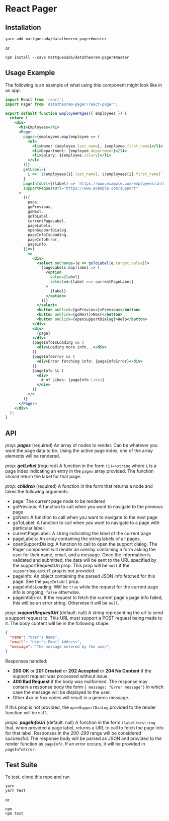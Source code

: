 React Pager
===

Installation
---

`yarn add mattquesada/datatheorem-pager#master`

or

`npm install --save mattquesada/datatheorem-pager#master`

Usage Example
---

The following is an example of what using this component might look like in an
app:

```jsx
import React from 'react';
import Pager from 'datatheorem-pager/react-pager';

export default function EmployeePages({ employees }) {
  return (
    <div>
      <h1>Employees</h1>
      <Pager
        pages={employees.map(employee => (
          <ul>
            <li>Name: {employee.last_name}, {employee.first_name}</li>
            <li>Department: {employee.department}</li>
            <li>Salary: ${employee.salary}</li>
          </ul>
        ))}
        getLabel={
          i => `${employees[i].last_name}, ${employees[i].first_name}`
        }
        pageInfoUrl={(label) => `https://www.example.com/employees/info?label=${label}`}
        supportRequestUrl="https://www.example.com/support"
      >
        {({
          page,
          goPrevious,
          goNext,
          goToLabel,
          currentPageLabel,
          pageLabels,
          openSupportDialog,
          pageInfoIsLoading,
          pageInfoError,
          pageInfo,
        })=>(
          <>
            <div>
              <select onChange={e => goToLabel(e.target.value)}>
                {pageLabels.map(label => (
                  <option
                    value={label}
                    selected={label === currentPageLabel}
                  >
                    {label}
                  </option>
                ))}
              </select>
              <button onClick={goPrevious}>Previous</button>
              <button onClick={goNext}>Next</button>
              <button onClick={openSupportDialog}>Help</button>
            </div>
            <div>
              {page}
            </div>
            {pageInfoIsLoading && (
              <div>Loading more info...</div>
            )}
            {pageInfoError && (
              <div>Error fetching info: {pageInfoError}</div>
            )}
            {pageInfo && (
              <div>
                # of Likes: {pageInfo.likes}
              </div>
            )}
          </>
        )}
      </Pager>
    </div>
  );
}
```

API
---

*prop: **pages*** (required)
An array of nodes to render. Can be whatever you want the page data to be.
Using the active page index, one of the array elements will be rendered.

*prop: **getLabel*** (required)
A function in the form `(i)=>string` where `i` is a page index indicating an
entry in the `pages` array provided. The function should return the label for
that page.

*prop: **children*** (required)
A function in the form that returns a node and takes the following arguments:
- page: The current page node to be rendered
- goPrevious: A function to call when you want to navigate to the previous page
- goNext: A function to call when you want to navigate to the next page
- goToLabel: A function to call when you want to navigate to a page with
  particular label.
- currentPageLabel: A string indiciating the label of the current page
- pageLabels: An array containing the string labels of all pages.
- openSupportDialog: A function to call to open the support dialog. The Pager
  component will render an overlay containing a form asking the user for their
  name, email, and a message. Once the information is validated and submitted,
  the data will be sent to the URL specified by the supportRequestUrl prop.
  This prop will be `null` if the `supportRequestUrl` prop is not provided.
- pageInfo: An object containing the parsed JSON info fetched for this page.
  See the `pageInfoUrl` prop.
- pageInfoIsLoading: Will be `true` while the request for the current page info
  is ongoing, `false` otherwise.
- pageinfoError: If the request to fetch the current page's page info failed,
  this will be an error string. Otherwise it will be `null`.

*prop: **supportRequestUrl*** (default: null)
A string representing the url to send a support request to. This URL must
support a POST request being made to it. The body content will be in the
following shape:

```json
{
  "name": "User's Name",
  "email": "User's Email Address",
  "message": "The message entered by the user",
}
```

Responses handled:

- **200 OK** or **201 Created** or **202 Accepted** or **204 No Content** if the support request was processed without issue.
- **400 Bad Request** if the body was malformed. The response may contain a
  response body the form `{ message: "Error message"}` in which case the
  message will be displayed to the user.
- Other 4xx or 5xx codes will result in a generic message.

If this prop is not provided, the `openSupportDialog` provided to the render
function will be `null`.

*props: **pageInfoUrl*** (default: null)
A function in the form `(label)=>string` that, when provided a page label,
returns a URL to call to fetch the page info for that label. Responses in the
*200-299* range will be considered successful. The response body will be
parsed as JSON and provided to the render function as `pageInfo`. If an error
occurs, it will be provided in `pageInfoError`.

Test Suite
---

To test, clone this repo and run

```
yarn
yarn test
```

or

```
npm
npm test
```
